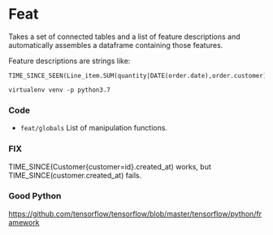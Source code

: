 
# Feat

Takes a set of connected tables and a list of feature descriptions and
automatically assembles a dataframe containing those features.

Feature descriptions are strings like:

```
TIME_SINCE_SEEN(Line_item.SUM(quantity|DATE(order.date),order.customer))
```





```
virtualenv venv -p python3.7
```

### Code

- `feat/globals` List of manipulation functions.


### FIX

TIME_SINCE(Customer{customer=id}.created_at) works, but TIME_SINCE(customer.created_at) fails.


### Good Python

https://github.com/tensorflow/tensorflow/blob/master/tensorflow/python/framework